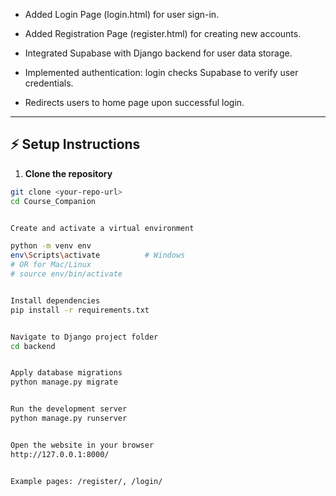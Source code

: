 - Added Login Page (login.html) for user sign-in.

- Added Registration Page (register.html) for creating new accounts.

- Integrated Supabase with Django backend for user data storage.

- Implemented authentication: login checks Supabase to verify user credentials.

- Redirects users to home page upon successful login.



---

## ⚡ Setup Instructions

1. **Clone the repository**
```bash
git clone <your-repo-url>
cd Course_Companion


Create and activate a virtual environment

python -m venv env
env\Scripts\activate          # Windows
# OR for Mac/Linux
# source env/bin/activate


Install dependencies
pip install -r requirements.txt


Navigate to Django project folder
cd backend


Apply database migrations
python manage.py migrate


Run the development server
python manage.py runserver


Open the website in your browser
http://127.0.0.1:8000/


Example pages: /register/, /login/
